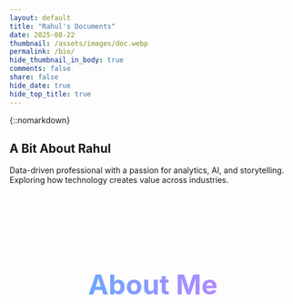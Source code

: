 ```yaml
---
layout: default
title: "Rahul's Documents"
date: 2025-08-22
thumbnail: /assets/images/doc.webp
permalink: /bio/
hide_thumbnail_in_body: true
comments: false
share: false
hide_date: true
hide_top_title: true
---
```


{::nomarkdown}
<!-- ===== HERO ===== -->
<section class="impactful-hero">
  <div class="impactful-hero__inner">
    <h1>A Bit About Rahul</h1>
    <p>Data-driven professional with a passion for analytics, AI, and storytelling. Exploring how technology creates value across industries.</p>
  </div>
</section>

<style>
  details { border: 1px solid #e5e7eb; border-radius: 8px; padding: .75rem 1rem; margin: .75rem 0; background:#fff; }
  details[open] { box-shadow: 0 2px 10px rgba(0,0,0,.05); }
  summary { cursor: pointer; font-weight: 600; outline: none; }
  summary::-webkit-details-marker { display: none; }
  summary::after { content:"▾"; float:right; transition: transform .2s ease; }
  details[open] summary::after { transform: rotate(180deg); }
  details > div { margin-top: .75rem; }

  /* Locker form – left aligned, premium look, B/W button */
  #login-form { margin-top: 1.25rem; max-width: 520px; }
  #login-form p { margin: 0 0 .5rem 0; }
  #passwordInput {
    width: 100%;
    padding: .75rem 1rem;
    border: 1px solid #d1d5db;
    border-radius: .5rem;
    font-size: 1rem;
    outline: none;
    transition: box-shadow .2s, border-color .2s;
  }
  #passwordInput:focus {
    border-color: #717172;
    box-shadow: 0 0 0 3px rgba(0,0,0,.08);
  }
  #login-form button {
    margin-top: .75rem;
    padding: .6rem 1.1rem;
    font-weight: 600;
    border-radius: .5rem;
    border: 1px solid #A8A8A8;
    background: #717172;
    color: #fff;
    cursor: pointer;
    transition: filter .15s ease, background .15s ease, color .15s ease;
  }
  #login-form button:hover { filter: brightness(0.9); }
  #login-form button:active { filter: brightness(0.8); }
  #error-msg { margin-top: .5rem; color: #dc2626; }
</style>



<script>
  const PASSWORD = "713";

  function checkPassword() {
    const input = document.getElementById("passwordInput").value.trim();
    if (input === PASSWORD) {
      document.getElementById("locker-container").style.display = "block";
      document.getElementById("login-form").style.display = "none";
    } else {
      document.getElementById("error-msg").textContent = "Incorrect password!";
    }
  }
</script>

<section class="about-story">
  <div class="about-wrap">
    <h1 class="headline">About Me</h1>
    <div id="story" data-paragraphs='[
      "Hi there ✨, I’m Rahul Bhattacharya — a builder, dreamer, and relentless explorer at the intersection of data, AI, and business transformation. For me, data has never just been rows and columns; it’s a living story - one that, when told well, can shift strategies, unlock growth, and change how entire organizations move forward.",
      "Over the last decade, I’ve had the privilege of shaping that story at companies like Walgreens, Experian, Toyota Financial Services, Galderma, UnitedHealth Group, and Bombardier. In each role, I’ve found not just problems to fix, but opportunities to reimagine what’s possible:",
      "⚡ Cutting reporting downtime by more than 70% through automation",
      "💡 Leading a migration from Tableau to Power BI, saving millions while giving teams faster, sharper insights",
      "🔮 Building predictive models that turned hindsight into foresight - so leaders could see tomorrow’s challenges today",
      "🌍 Designing KPIs and frameworks that united global teams from EMEA to APAC to North America",
      "But numbers, though powerful, are only part of the story. What excites me most is the thrill of the future: a future where AI doesn’t just answer questions, it anticipates them; where dashboards don’t just report, they advise; where decision-makers everywhere can move with confidence because their systems whisper the truth before it’s visible.",
      "My philosophy is simple: problems are signals. Some tell you to wait and observe, others demand immediate action. The art is knowing the difference, and the joy is in solving them in ways that inspire trust.",
      "Outside of my enterprise work, I’ve built a portfolio of AI/ML projects - from resume analyzers to trip planners, from defect classifiers to sentiment tools. Each one is both an experiment and a gift: a way to test ideas, share knowledge, and invite others into the excitement of this journey.",
      "Looking ahead, I see the next 20 years not just as a career, but as an adventure: one where AI becomes the nervous system of every business, where insights move at the speed of thought, and where I can help shape the tools that will power decisions for a generation. 🚀",
      "Thank you for visiting my blog and reading thus far, every reader encourages me to do more. You’re not just seeing what I’ve built; you’re stepping into the vision I’m building toward. The best part? The most thrilling chapters are still to come. 🌌"
    ]'></div>
  </div>
</section>

<style>
.about-story { 
  min-height: 100vh; padding: 4rem 1.5rem; 
  display:flex; justify-content:center; align-items:flex-start; 
}
.about-wrap { max-width: 880px; font-family: "Inter", sans-serif; }
.headline {
  font-size: clamp(2rem, 5vw, 3rem);
  font-weight: 700; margin-bottom: 2rem;
  background: linear-gradient(90deg,#6aa7ff,#b388ff);
  -webkit-background-clip: text; -webkit-text-fill-color: transparent;
}
.story-line {
  font-size: 1.12rem; line-height: 1.75;
  margin: 0 0 1.25rem 0;
  opacity:0; transform: translateY(20px);
}
.reveal { animation: rise .9s cubic-bezier(.21,.98,.6,.99) forwards; }
@keyframes rise { to{ opacity:1; transform:translateY(0); } }
/* Slight emphasis for emoji-bullets */
.story-line:has(⚡), .story-line:has(💡), .story-line:has(🔮), .story-line:has(🌍) {
  font-weight:600; color:#444;
}
</style>

<script>
document.addEventListener("DOMContentLoaded", () => {
  const box = document.getElementById("story");
  const paras = JSON.parse(box.getAttribute("data-paragraphs"));
  paras.forEach((txt,i) => {
    const p=document.createElement("p");
    p.className="story-line";
    p.textContent=txt;
    box.appendChild(p);
    setTimeout(()=>{ p.classList.add("reveal"); }, i*600);
  });
});
</script>


  <div class="emf-frame">
    <iframe
      src="https://www.emailmeform.com/builder/form/51b1w1dDfW07xN1a6"
      title="Contact Form"
      loading="lazy"
      frameborder="0"
      scrolling="no"
      width="100%"
      height="420">
    </iframe>
  </div>

{:/nomarkdown}
